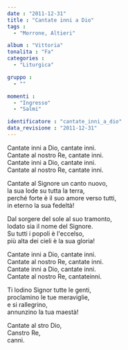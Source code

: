 ```yaml
---
date : "2011-12-31"
title : "Cantate inni a Dio"
tags : 
  - "Morrone, Altieri"

album : "Vittoria"
tonalita : "Fa"
categories : 
  - "Liturgica"

gruppo : 
  - ""

momenti : 
  - "Ingresso"
  - "Salmi"

identificatore : "cantate_inni_a_dio"
data_revisione : "2011-12-31"
---
```

  
  
  
  
  
  
  
  
  
  
Cantate inni a Dio, cantate inni.    
Cantate al nostro Re, cantate inni.  
Cantate inni a Dio, cantate inni.    
Cantate al nostro Re, cantate inni.  
  
  
  
Cantate al Signore un canto nuovo,  
la sua lode su tutta la terra,  
perché forte è il suo amore verso tutti,  
in  eterno la sua fedeltà!     
  
  
  
  
Dal sorgere del sole al suo tramonto,  
lodato sia il nome del Signore.  
Su tutti i popoli è l'eccelso,  
più alta dei cieli è la sua gloria!  
  
  
  
  
  
       
      
      
  
  
  
  
Cantate inni a Dio, cantate inni.    
Cantate al nostro Re, cantate inni.  
Cantate inni a Dio, cantate inni.   
Cantate al nostro Re, cantateinni.  
  
  
  
Ti lodino Signor tutte le genti,  
proclamino le tue meraviglie,  
e si rallegrino,      
annunzino la tua maestà!      
  
  
  
Cantate al stro Dio,  
Canstro Re,  
canni.  
  
  
  
  
  
